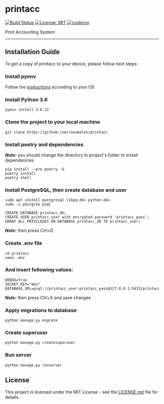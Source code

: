 # printacc 

[![Build Status](https://travis-ci.com/rozumalex/printacc.svg?branch=main)](https://travis-ci.org/github/rozumalex/printacc)
[![License: MIT](https://img.shields.io/badge/License-MIT-blue.svg)](https://github.com/rozumalex/printacc/blob/master/LICENSE)
[![codecov](https://codecov.io/gh/rozumalex/printacc/branch/main/graph/badge.svg)](https://codecov.io/gh/rozumalex/printacc)

Print Accounting System

---

## Installation Guide
To get a copy of printacc to your device, please follow next steps:

### Install pyenv
Follow the [instructions](https://github.com/pyenv/pyenv#installation) according to your OS

### Install Python 3.6
``` 
pyenv install 3.6.12
```

### Clone the project to your local machine
```
git clone https://github.com/rozumalex/printacc
```

### Install poetry and dependencies
***Note:*** you should change the directory to project's folder to install dependencies
```
pip install --pre poetry -U
poetry install
poetry shell
```

### Install PostgreSQL, then create database and user
```
sudo apt install postgresql libpq-dev python-dev
sudo -u postgres psql

CREATE DATABASE printacc_db;
CREATE USER printacc_user with encrypted password 'printacc_pass';
GRANT ALL PRIVILEGES ON DATABASE printacc_db TO printacc_user;
```
***Note:*** then press Ctrl+D

### Create .env file
```
cd printacc
nano .env
```

### And insert following values:
```
DEBUG=True
SECRET_KEY="dev"
DATABASE_URL=psql://printacc_user:printacc_pass@127.0.0.1:5432/printacc_db
```
***Note:*** then press Ctrl+X and save changes

### Apply migrations to database
```
python manage.py migrate
```

### Create superuser
```
python manage.py createsuperuser
```

### Run server
```
python manage.py runserver
```

## License
This project is licensed under the MIT License - see the [LICENSE.md](https://github.com/rozumalex/printacc/blob/master/LICENSE) file for details.
